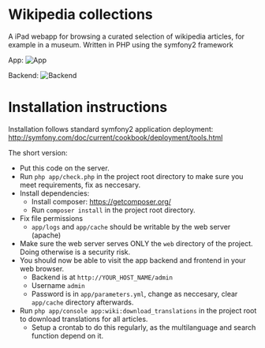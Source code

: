Wikipedia collections
=====================

A iPad webapp for browsing a curated selection of wikipedia articles, for example in a museum.
Written in PHP using the symfony2 framework

App:
![App](http://i.imgur.com/H1ltTEi.jpg)

Backend: 
![Backend](http://i.imgur.com/d2sHraV.png)

Installation instructions
=========================

Installation follows standard symfony2 application deployment: http://symfony.com/doc/current/cookbook/deployment/tools.html

The short version:

* Put this code on the server.
* Run `php app/check.php` in the project root directory to make sure you meet requirements, fix as neccesary.
* Install dependencies:
  * Install composer: https://getcomposer.org/
  * Run `composer install` in the project root directory.
* Fix file permissions
  * `app/logs` and `app/cache` should be writable by the web server (apache)
* Make sure the web server serves ONLY the `web` directory of the project. Doing otherwise is a security risk.
* You should now be able to visit the app backend and frontend in your web browser.
  * Backend is at `http://YOUR_HOST_NAME/admin` 
  * Username `admin`
  * Password is in `app/parameters.yml`, change as neccesary, clear `app/cache` directory afterwards.
* Run `php app/console app:wiki:download_translations` in the project root to download translations for all articles.
  * Setup a crontab to do this regularly, as the multilanguage and search function depend on it.
